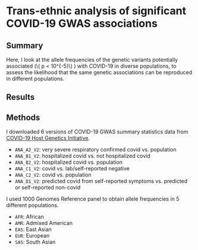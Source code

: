 # Trans-ethnic analysis of significant COVID-19 GWAS associations

## Summary
Here, I look at the allele frequencies of the genetic variants potentially
associated (\\( p < 10^{-5}\\) ) with COVID-19 in diverse populations,
to assess the likelihood that the same genetic associations can be
reproduced in different populations.

## Results

## Methods
I downloaded 6 versions of COVID-19 GWAS summary statistics data from
[COVID-19 Host Genetics Initiative](https://www.covid19hg.org/).

* `ANA_A2_V2`: very severe respiratory confirmed covid vs. population
* `ANA_B1_V2`: hospitalized covid vs. not hospitalized covid
* `ANA_B2_V2`: hospitalized covid vs. population
* `ANA_C1_V2`: covid vs. lab/self-reported negative
* `ANA_C2_V2`: covid vs. population
* `ANA_D1_V2`: predicted covid from self-reported symptoms vs. predicted or self-reported non-covid

I used 1000 Genomes Reference panel to obtain allele frequencies in 5 different
populations.

* `AFR`: African
* `AMR`: Admixed American
* `EAS`: East Asian
* `EUR`: European
* `SAS`: South Asian
